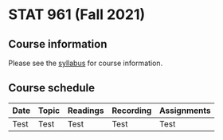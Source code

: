 # STAT 961 (Fall 2021)

## Course information

Please see the [syllabus](https://github.com/Katsevich-Teaching/stat-961-fall-2021/blob/main/Syllabus.pdf) for course information.

## Course schedule

Date | Topic | Readings | Recording | Assignments
:---|:---|:---|:---|:---
Test | Test | Test | Test | Test
